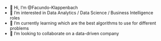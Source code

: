 - 👋 Hi, I’m @Facundo-Klappenbach
- 👀 I’m interested in Data Analytics / Data Science / Business Intelligence roles
- 🌱 I’m currently learning which are the best algorithms to use for different problems
- 💞️ I’m looking to collaborate on a data-driven company 


<!---
Facundo-Klappenbach/Facundo-Klappenbach is a ✨ special ✨ repository because its `README.md` (this file) appears on your GitHub profile.
You can click the Preview link to take a look at your changes.
--->
